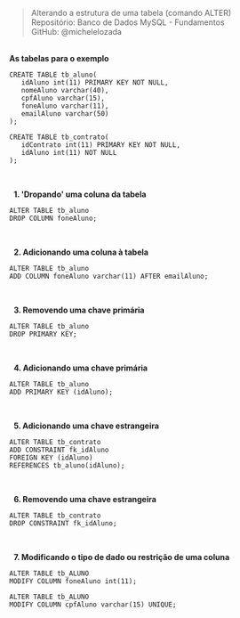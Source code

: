 > Alterando a estrutura de uma tabela (comando ALTER)  
> Repositório: Banco de Dados MySQL - Fundamentos  
> GitHub: @michelelozada
&nbsp;
     
&nbsp;     
**As tabelas para o exemplo**   

```
CREATE TABLE tb_aluno(
   idAluno int(11) PRIMARY KEY NOT NULL,
   nomeAluno varchar(40),
   cpfAluno varchar(15),
   foneAluno varchar(11),
   emailAluno varchar(50)
);
```
```
CREATE TABLE tb_contrato(
   idContrato int(11) PRIMARY KEY NOT NULL,
   idAluno int(11) NOT NULL
);
```
&nbsp;
     
&nbsp;
**1. 'Dropando' uma coluna da tabela**  
```
ALTER TABLE tb_aluno
DROP COLUMN foneAluno;
```
&nbsp;
     
&nbsp;
**2. Adicionando uma coluna à tabela**  
```
ALTER TABLE tb_aluno
ADD COLUMN foneAluno varchar(11) AFTER emailAluno;
```
&nbsp;
     
&nbsp;
**3. Removendo uma chave primária**  
```
ALTER TABLE tb_aluno
DROP PRIMARY KEY;
```
&nbsp;
     
&nbsp;
**4. Adicionando uma chave primária**  
```
ALTER TABLE tb_aluno
ADD PRIMARY KEY (idAluno);
```
&nbsp;
     
&nbsp;
**5. Adicionando uma chave estrangeira**  
```
ALTER TABLE tb_contrato
ADD CONSTRAINT fk_idAluno
FOREIGN KEY (idAluno)
REFERENCES tb_aluno(idAluno);
```
&nbsp;
     
&nbsp;
**6. Removendo uma chave estrangeira**  
```
ALTER TABLE tb_contrato
DROP CONSTRAINT fk_idAluno;
```
&nbsp;
     
&nbsp;
**7. Modificando o tipo de dado ou restrição de uma coluna**  
```
ALTER TABLE tb_ALUNO
MODIFY COLUMN foneAluno int(11);
```
```
ALTER TABLE tb_ALUNO
MODIFY COLUMN cpfAluno varchar(15) UNIQUE;
```